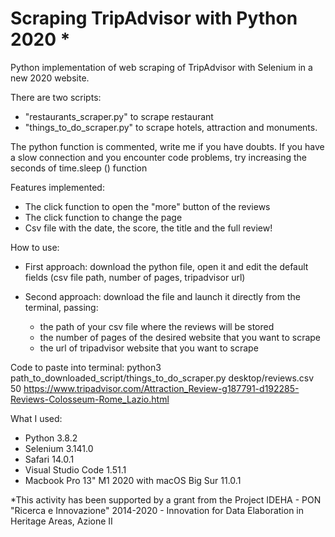 # Scraping TripAdvisor with Python 2020 *

Python implementation of web scraping of TripAdvisor with Selenium in a new 2020 website.

There are two scripts:
  - "restaurants_scraper.py" to scrape restaurant
  - "things_to_do_scraper.py" to scrape hotels, attraction and monuments.
  
The python function is commented, write me if you have doubts.
If you have a slow connection and you encounter code problems, try increasing the seconds of time.sleep () function

Features implemented: 
  - The click function to open the "more" button of the reviews 
  - The click function to change the page
  - Csv file with the date, the score, the title and the full review!
  
How to use: 
  - First approach: download the python file, open it and edit the default fields (csv file path, number of pages, tripadvisor url)
  
  - Second approach: download the file and launch it directly from the terminal, passing:
      - the path of your csv file where the reviews will be stored
      - the number of pages of the desired website that you want to scrape
      - the url of tripadvisor website that you want to scrape

Code to paste into terminal: python3 path_to_downloaded_script/things_to_do_scraper.py desktop/reviews.csv 50 https://www.tripadvisor.com/Attraction_Review-g187791-d192285-Reviews-Colosseum-Rome_Lazio.html

What I used:
  - Python 3.8.2
  - Selenium 3.141.0
  - Safari 14.0.1
  - Visual Studio Code 1.51.1
  - Macbook Pro 13" M1 2020 with macOS Big Sur 11.0.1

*This activity has been supported by a grant from the Project IDEHA - PON "Ricerca e Innovazione" 2014-2020 - Innovation for Data Elaboration in Heritage Areas, Azione II
